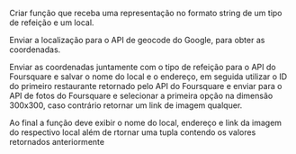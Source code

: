 Criar função que receba uma representação no formato string de um tipo de refeição e um local.

Enviar a localização para o API de geocode do Google, para obter as coordenadas.

Enviar as coordenadas juntamente com o tipo de refeição para o API do Foursquare e salvar
o nome do local e o endereço, em seguida utilizar o ID do primeiro restaurante retornado
pelo API do Foursquare e enviar para o API de fotos do Foursquare e selecionar a primeira
opção na dimensão 300x300, caso contrário retornar um link de imagem qualquer.

Ao final a função deve exibir o nome do local, endereço e link da imagem do respectivo local
além de rtornar uma tupla contendo os valores retornados anteriormente
